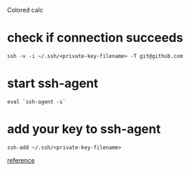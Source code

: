 Colored calc

# check if connection succeeds

```
ssh -v -i ~/.ssh/<private-key-filename> -T git@github.com
```
# start ssh-agent
```
eval `ssh-agent -s`
```

# add your key to ssh-agent
```
ssh-add ~/.ssh/<private-key-filename>
```

[reference](https://gist.github.com/xirixiz/b6b0c6f4917ce17a90e00f9b60566278)